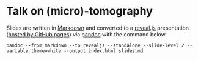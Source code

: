# Talk on (micro)-tomography

Slides are written in [Markdown](https://daringfireball.net/projects/markdown/) and converted to a [reveal.js](https://revealjs.com/) presentation ([hosted by GitHub pages](http://habi.github.io/lecture_microtomography)) via [pandoc](https://github.com/jgm/pandoc/wiki/Using-pandoc-to-produce-reveal.js-slides) with the command below.

````
pandoc --from markdown --to revealjs --standalone --slide-level 2 --variable theme=white --output index.html slides.md
````
